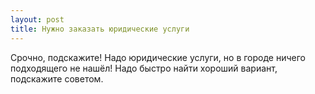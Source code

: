 ```yaml
---
layout: post 
title: Нужно заказать юридические услуги 
--- 
```

Срочно, подскажите! Надо юридические услуги, но в городе ничего подходящего не нашёл! Надо быстро найти хороший вариант, подскажите советом.
